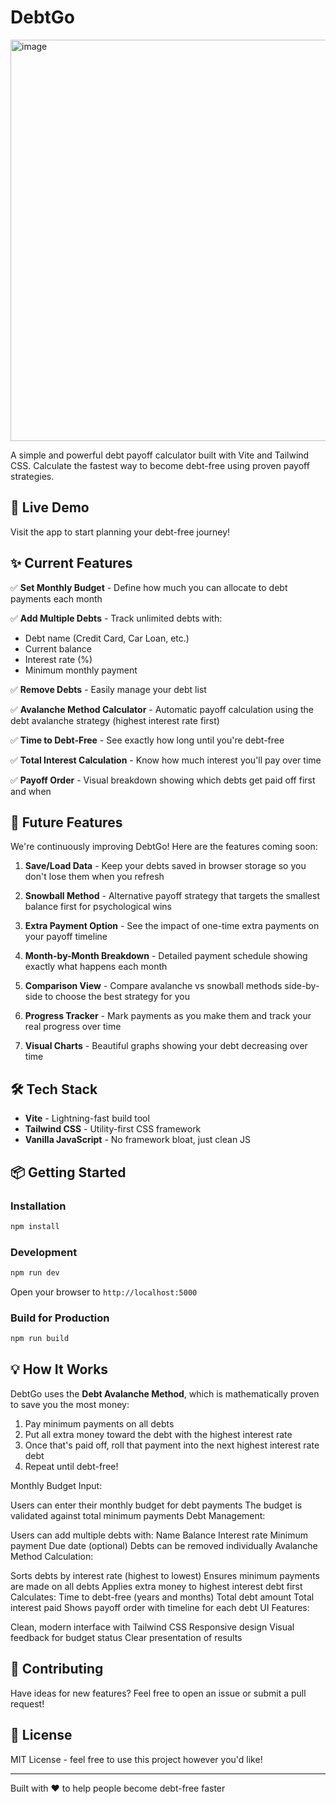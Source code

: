 # DebtGo
<img width="1224" height="642" alt="image" src="https://github.com/user-attachments/assets/14348ba5-879b-435d-8ee3-f150d1b44c79" />

A simple and powerful debt payoff calculator built with Vite and Tailwind CSS. Calculate the fastest way to become debt-free using proven payoff strategies.

## 🚀 Live Demo

Visit the app to start planning your debt-free journey!

## ✨ Current Features

✅ **Set Monthly Budget** - Define how much you can allocate to debt payments each month

✅ **Add Multiple Debts** - Track unlimited debts with:
  - Debt name (Credit Card, Car Loan, etc.)
  - Current balance
  - Interest rate (%)
  - Minimum monthly payment

✅ **Remove Debts** - Easily manage your debt list

✅ **Avalanche Method Calculator** - Automatic payoff calculation using the debt avalanche strategy (highest interest rate first)

✅ **Time to Debt-Free** - See exactly how long until you're debt-free

✅ **Total Interest Calculation** - Know how much interest you'll pay over time

✅ **Payoff Order** - Visual breakdown showing which debts get paid off first and when

## 🔮 Future Features

We're continuously improving DebtGo! Here are the features coming soon:

1. **Save/Load Data** - Keep your debts saved in browser storage so you don't lose them when you refresh

2. **Snowball Method** - Alternative payoff strategy that targets the smallest balance first for psychological wins

3. **Extra Payment Option** - See the impact of one-time extra payments on your payoff timeline

4. **Month-by-Month Breakdown** - Detailed payment schedule showing exactly what happens each month

5. **Comparison View** - Compare avalanche vs snowball methods side-by-side to choose the best strategy for you

6. **Progress Tracker** - Mark payments as you make them and track your real progress over time

7. **Visual Charts** - Beautiful graphs showing your debt decreasing over time

## 🛠️ Tech Stack

- **Vite** - Lightning-fast build tool
- **Tailwind CSS** - Utility-first CSS framework
- **Vanilla JavaScript** - No framework bloat, just clean JS

## 📦 Getting Started

### Installation

```bash
npm install
```

### Development

```bash
npm run dev
```

Open your browser to `http://localhost:5000`

### Build for Production

```bash
npm run build
```

## 💡 How It Works

DebtGo uses the **Debt Avalanche Method**, which is mathematically proven to save you the most money:

1. Pay minimum payments on all debts
2. Put all extra money toward the debt with the highest interest rate
3. Once that's paid off, roll that payment into the next highest interest rate debt
4. Repeat until debt-free!

Monthly Budget Input:

Users can enter their monthly budget for debt payments
The budget is validated against total minimum payments
Debt Management:

Users can add multiple debts with:
Name
Balance
Interest rate
Minimum payment
Due date (optional)
Debts can be removed individually
Avalanche Method Calculation:

Sorts debts by interest rate (highest to lowest)
Ensures minimum payments are made on all debts
Applies extra money to highest interest debt first
Calculates:
Time to debt-free (years and months)
Total debt amount
Total interest paid
Shows payoff order with timeline for each debt
UI Features:

Clean, modern interface with Tailwind CSS
Responsive design
Visual feedback for budget status
Clear presentation of results

## 🤝 Contributing

Have ideas for new features? Feel free to open an issue or submit a pull request!

## 📄 License

MIT License - feel free to use this project however you'd like!

---

Built with ❤️ to help people become debt-free faster
